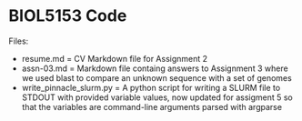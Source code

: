 # BIOL5153 Code

Files:

- resume.md = CV Markdown file for Assignment 2
- assn-03.md = Markdown file containg answers to Assignment 3 where we used blast to compare an unknown sequence with a set of genomes
- write_pinnacle_slurm.py = A python script for writing a SLURM file to STDOUT with provided variable values, now updated for assigment 5 so that the variables are command-line arguments parsed with argparse
